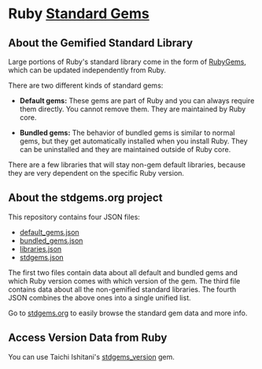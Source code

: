 # Ruby [Standard Gems](https://stdgems.org)

## About the Gemified Standard Library

Large portions of Ruby's standard library come in the form of [RubyGems](https://rubygems.org), which can be updated independently from Ruby.

There are two different kinds of standard gems:

- **Default gems:** These gems are part of Ruby and you can always require them directly. You cannot remove them. They are maintained by Ruby core.

- **Bundled gems:** The behavior of bundled gems is similar to normal gems, but they get automatically installed when you install Ruby. They can be uninstalled and they are maintained outside of Ruby core.

There are a few libraries that will stay non-gem default libraries, because they are very dependent on the specific Ruby version.


## About the stdgems.org project

This repository contains four JSON files:

- [default_gems.json](/default_gems.json)
- [bundled_gems.json](/bundled_gems.json)
- [libraries.json](/libraries.json)
- [stdgems.json](/stdgems.json)

The first two files contain data about all default and bundled gems and which Ruby version comes with which version of the gem. The third file contains data about all the non-gemified standard libraries. The fourth JSON combines the above ones into a single unified list.

Go to [stdgems.org](https://stdgems.org) to easily browse the standard gem data and more info.


## Access Version Data from Ruby

You can use Taichi Ishitani's [stdgems_version](https://github.com/taichi-ishitani/stdgems-version) gem.
